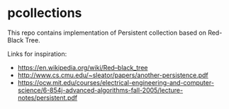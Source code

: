 # pcollections

This repo contains implementation of Persistent collection based on Red-Black Tree. 

Links for inspiration:
 - https://en.wikipedia.org/wiki/Red–black_tree
 - http://www.cs.cmu.edu/~sleator/papers/another-persistence.pdf
 - https://ocw.mit.edu/courses/electrical-engineering-and-computer-science/6-854j-advanced-algorithms-fall-2005/lecture-notes/persistent.pdf

